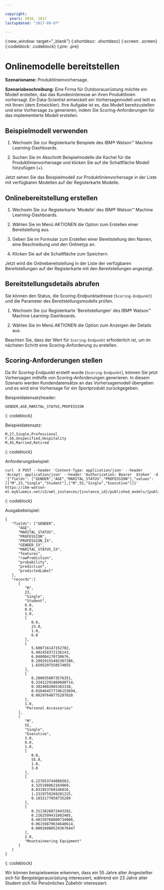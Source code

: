 ```yaml
---

copyright:
  years: 2016, 2017
lastupdated: "2017-09-07"

---
```


{:new_window: target="_blank"}
{:shortdesc: .shortdesc}
{:screen: .screen}
{:codeblock: .codeblock}
{:pre: .pre}

# Onlinemodelle bereitstellen


**Szenarioname:** Produktlinienvorhersage.

**Szenariobeschreibung:** Eine Firma für Outdoorausrüstung möchte
ein Modell erstellen, das das Kundeninteresse an ihren Produktlinien
vorhersagt. Ein Data-Scientist entwickelt ein Vorhersagemodell und
teilt es mit Ihnen (dem Entwickler). Ihre Aufgabe ist es, das Modell bereitzustellen und eine Vorhersage zu generieren, indem Sie
Scoring-Anforderungen für das implementierte Modell erstellen.

## Beispielmodell verwenden

1. Wechseln Sie zur Registerkarte Beispiele des IBM® Watson™ Machine Learning-Dashboards.

2. Suchen Sie im Abschnitt Beispielmodelle die Kachel für die Produktlinienvorhersage
und klicken Sie auf die Schaltfläche Modell hinzufügen (+).

Jetzt sehen Sie das Beispielmodell
zur Produktlinienvorhersage in der Liste mit verfügbaren Modellen auf der Registerkarte
Modelle.


## Onlinebereitstellung erstellen

1. Wechseln Sie zur Registerkarte 'Modelle' des IBM® Watson™ Machine Learning-Dashboards. 

2. Wählen Sie im Menü AKTIONEN die Option zum Erstellen einer Bereitstellung aus. 

3. Geben Sie im Formular zum Erstellen einer Bereitstellung den Namen, eine Beschreibung und den Onlinetyp an. 

4. Klicken Sie auf die Schaltfläche zum Speichern. 

Jetzt wird die Onlinebereitstellung in der Liste der verfügbaren Bereitstellungen auf der Registerkarte mit den Bereitstellungen angezeigt. 


## Bereitstellungsdetails abrufen

Sie können den Status, die Scoring-Endpunktadresse (`Scoring-Endpunkt`) und die Parameter des
Bereitstellungsmodells prüfen. 

1. Wechseln Sie zur Registerkarte 'Bereitstellungen' des IBM® Watson™ Machine Learning-Dashboards. 

2. Wählen Sie im Menü AKTIONEN die Option zum Anzeigen der Details aus. 

Beachten Sie, dass der Wert für `Scoring-Endpunkt` erforderlich ist, um im nächsten Schritt eine Scoring-Anforderung zu erstellen. 


## Scoring-Anforderungen stellen

Da Ihr Scoring-Endpunkt erstellt wurde (`Scoring-Endpunkt`), können
Sie jetzt Vorhersagen mithilfe von Scoring-Anforderungen generieren. In diesem Szenario werden
Kundendatensätze an das Vorhersagemodell übergeben und es wird eine
Vorhersage für ein Sportprodukt zurückgegeben.

Beispieldatensatzheader:

```
GENDER,AGE,MARITAL_STATUS,PROFESSION
```
{: codeblock}

Beispieldatensatz:

```
M,27,Single,Professional
F,56,Unspecified,Hospitality
M,45,Married,Retired
```
{: codeblock}

Anforderungsbeispiel:

```
curl -X POST --header 'Content-Type: application/json' --header 'Accept: application/json' --header 'Authorization: Bearer  $token' -d '{"fields": ["GENDER","AGE","MARITAL_STATUS","PROFESSION"],"values": [["M",23,"Single","Student"],["M",55,"Single","Executive"]]}' https://ibm-watson-ml.mybluemix.net/v3/wml_instances/{instance_id}/published_models/{published_model_id}/deployments/{deployment_id}/online
```
{: codeblock}

Ausgabebeispiel:

```
{
   "fields": ["GENDER",
      "AGE",
      "MARITAL_STATUS",
      "PROFESSION",
      "PROFESSION_IX",
      "GENDER_IX",
      "MARITAL_STATUS_IX",
      "features",
      "rawPrediction",
      "probability",
      "prediction",
      "predictedLabel"
   ],
   "records":[
      [
         "M",
         23,
         "Single",
         "Student",
         6.0,
         0.0,
         1.0,
         [
            0.0,
            23.0,
            1.0,
            6.0
         ],
         [
            5.600716147152702,
            6.482458372136143,
            6.048004170730676,
            0.20929155492307386,
            1.6595297550574055
         ],
         [
            0.2800358073576351,
            0.32412291860680714,
            0.3024002085365338,
            0.010464577746153694,
            0.08297648775287028
         ],
         1.0,
         "Personal Accessories"
      ],
      [
         "M",
         55,
         "Single",
         "Executive",
         3.0,
         0.0,
         1.0,
         [
            0.0,
            55.0,
            1.0,
            3.0
         ],
         [
            6.227653744886563,
            4.325198862164969,
            8.031953760146816,
            1.2319759269281225,
            0.1832177058735289
         ],
         [
            0.3113826872443282,
            0.2162599431082485,
            0.40159768800734086,
            0.06159879634640614,
            0.009160885293676447
         ],
         2.0,
         "Mountaineering Equipment"
      ]
   ]
}
```
{: codeblock}

Wir können beispielsweise erkennen, dass ein 55 Jahre alter Angestellter sich
für Bergsteigerausrüstung interessiert, während ein 23 Jahre alter Student sich für
Persönliches Zubehör interessiert.
